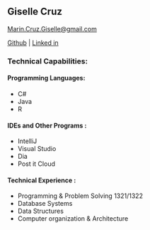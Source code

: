 ## Giselle Cruz
[Marin.Cruz.Giselle@gmail.com](Marin.Cruz.Giselle@gmail.com)

[Github](https://github.com/SWEGC) | [Linked in](https://www.linkedin.com/in/giselle-cruz-5025621a8/)
### Technical Capabilities:
#### Programming Languages:
- C#
-	Java
-	R
#### IDEs and Other Programs :
-	IntelliJ
-	Visual Studio
-	Dia
-	Post it Cloud
#### Technical Experience :
-	Programming & Problem Solving 1321/1322
-	Database Systems
-	Data Structures
-	Computer organization & Architecture
